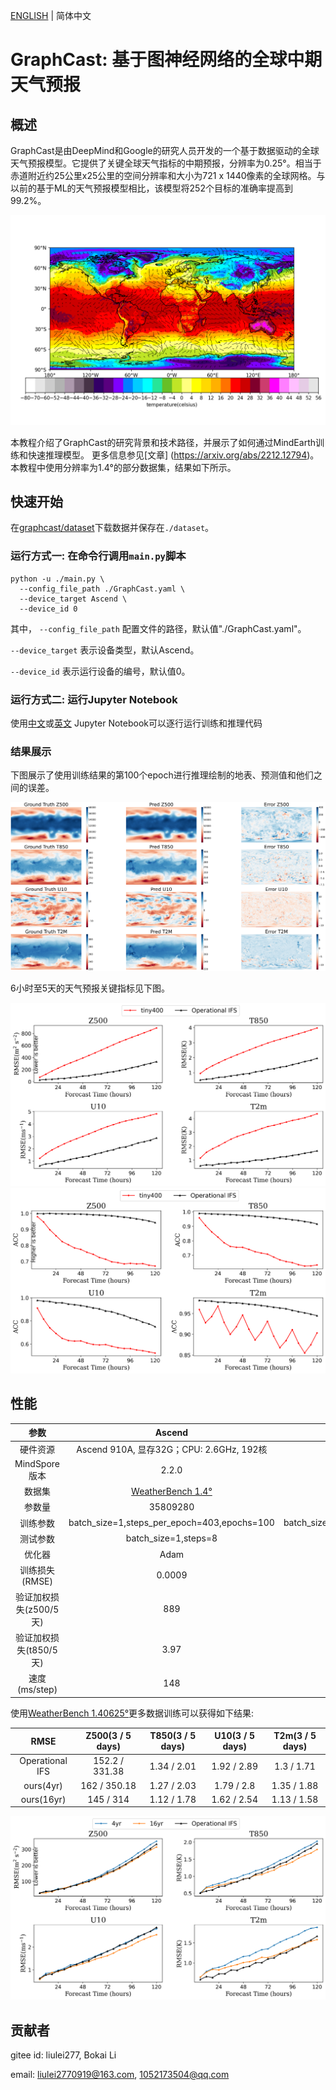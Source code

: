 [ENGLISH](README.md) | 简体中文

# GraphCast: 基于图神经网络的全球中期天气预报

## 概述

GraphCast是由DeepMind和Google的研究人员开发的一个基于数据驱动的全球天气预报模型。它提供了关键全球天气指标的中期预报，分辨率为0.25°。相当于赤道附近约25公里x25公里的空间分辨率和大小为721 x 1440像素的全球网格。与以前的基于ML的天气预报模型相比，该模型将252个目标的准确率提高到99.2%。

![winde_quiver](images/wind_quiver_0.25.png)

本教程介绍了GraphCast的研究背景和技术路径，并展示了如何通过MindEarth训练和快速推理模型。 更多信息参见[文章] (https://arxiv.org/abs/2212.12794)。本教程中使用分辨率为1.4°的部分数据集，结果如下所示。

## 快速开始

在[graphcast/dataset](https://download.mindspore.cn/mindscience/mindearth/dataset/WeatherBench_1.4_69/)下载数据并保存在`./dataset`。

### 运行方式一: 在命令行调用`main.py`脚本

```shell
python -u ./main.py \
  --config_file_path ./GraphCast.yaml \
  --device_target Ascend \
  --device_id 0
```

其中，
`--config_file_path` 配置文件的路径，默认值"./GraphCast.yaml"。

`--device_target` 表示设备类型，默认Ascend。

`--device_id` 表示运行设备的编号，默认值0。

### 运行方式二: 运行Jupyter Notebook

使用[中文](https://gitee.com/mindspore/mindscience/raw/master/MindEarth/applications/medium-range/graphcast/graphcast_CN.ipynb)或[英文](https://gitee.com/mindspore/mindscience/raw/master/MindEarth/applications/medium-range/graphcast/graphcast.ipynb) Jupyter Notebook可以逐行运行训练和推理代码

### 结果展示

下图展示了使用训练结果的第100个epoch进行推理绘制的地表、预测值和他们之间的误差。

![epoch100](images/key_info_comparison.png)

6小时至5天的天气预报关键指标见下图。

![image_earth](images/Eval_RMSE_epoch100.png)
![image_earth](images/Eval_ACC_epoch100.png)

## 性能

|        参数         |        Ascend               |    GPU       |
|:----------------------:|:--------------------------:|:---------------:|
|     硬件资源         |     Ascend 910A, 显存32G；CPU: 2.6GHz, 192核      |      NVIDIA V100 显存32G       |
|     MindSpore版本   |        2.2.0             |      2.2.0       |
|        数据集      |        [WeatherBench 1.4°](https://download.mindspore.cn/mindscience/mindearth/dataset/WeatherBench_1.4_69/)               |       [WeatherBench 1.4°](https://download.mindspore.cn/mindscience/mindearth/dataset/WeatherBench_1.4_69/)      |
|        参数量      |             35809280          |      35809280       |
|        训练参数      |        batch_size=1,steps_per_epoch=403,epochs=100               |       batch_size=1,steps_per_epoch=403,epochs=100      |
|        测试参数      |        batch_size=1,steps=8               |       batch_size=1,steps=8      |
|        优化器      |        Adam               |       Adam      |
|        训练损失(RMSE)      |        0.0009               |       0.0009      |
|        验证加权损失(z500/5天)      |           889            |       870    |
|        验证加权损失(t850/5天)      |           3.97            |       3.86    |
|        速度(ms/step)          |     148        |    226  |

使用[WeatherBench 1.40625°](https://github.com/pangeo-data/WeatherBench)更多数据训练可以获得如下结果:

|        RMSE      |     Z500(3 / 5 days)      |     T850(3 / 5 days)     |    U10(3 / 5 days)      |    T2m(3 / 5 days)     |
|:----------------:|:--------------:|:---------------:|:--------------:|:---------------:|
|        Operational IFS     |     152.2 / 331.38     |     1.34 / 2.01     |    1.92 / 2.89      |    1.3 / 1.71     |
|        ours(4yr)     |     162 / 350.18     |     1.27 / 2.03     |     1.79 / 2.8     |    1.35 / 1.88     |
|        ours(16yr)     |     145 / 314     |     1.12 / 1.78     |    1.62 / 2.54      |    1.13 / 1.58     |

![image_earth](images/RMSE_multi_years.png)

## 贡献者

gitee id: liulei277, Bokai Li

email: liulei2770919@163.com, 1052173504@qq.com